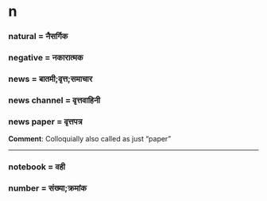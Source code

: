 # n

### natural = नैसर्गिक

### negative = नकारात्मक

### news = बातमी;वृत्त;समाचार

### news channel = वृत्तवाहिनी

### news paper = वृत्तपत्र

**Comment**: Colloquially also called as just “paper”

---
### notebook = वही

### number = संख्या;क्रमांक

